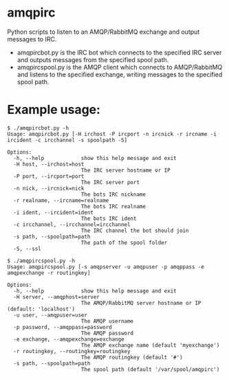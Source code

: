 amqpirc
=======

Python scripts to listen to an AMQP/RabbitMQ exchange and output messages to IRC.

- amqpircbot.py is the IRC bot which connects to the specified IRC server and outputs messages from the specified spool path.
- amqpircspool.py is the AMQP client which connects to AMQP/RabbitMQ and listens to the specified exchange, writing messages to the specified spool path.

Example usage:
==============
    $ ./amqpircbot.py -h
    Usage: amqpircbot.py [-H irchost -P ircport -n ircnick -r ircname -i ircident -c ircchannel -s spoolpath -S]

    Options:
      -h, --help            show this help message and exit
      -H host, --irchost=host
                            The IRC server hostname or IP
      -P port, --ircport=port
                            The IRC server port
      -n nick, --ircnick=nick
                            The bots IRC nickname
      -r realname, --ircname=realname
                            The bots IRC realname
      -i ident, --ircident=ident
                            The bots IRC ident
      -c ircchannel, --ircchannel=ircchannel
                            The IRC channel the bot should join
      -s path, --spoolpath=path
                            The path of the spool folder
      -S, --ssl

    $ ./amqpircspool.py -h
    Usage: amqpircspool.py [-s amqpserver -u amqpuser -p amqppass -e amqpexchange -r routingkey]

    Options:
      -h, --help            show this help message and exit
      -H server, --amqphost=server
                            The AMQP/RabbitMQ server hostname or IP (default: 'localhost')
      -u user, --amqpuser=user
                            The AMQP username
      -p password, --amqppass=password
                            The AMQP password
      -e exchange, --amqpexchange=exchange
                            The AMQP exchange name (default 'myexchange')
      -r routingkey, --routingkey=routingkey
                            The AMQP routingkey (default '#')
      -s path, --spoolpath=path
                            The spool path (default '/var/spool/amqpirc')
